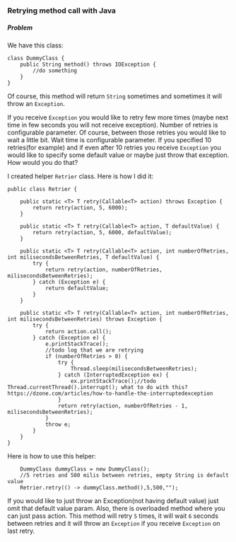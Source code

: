 ### Retrying method call with Java

##### Problem
We have this class:
```
class DummyClass {
    public String method() throws IOException {
        //do something
    }
}

```

Of course, this method will return ```String``` sometimes and sometimes it will throw an ```Exception```.

If you receive ```Exception``` you would like to retry few more times
(maybe next time  in few seconds you will not receive exception). Number of retries is configurable parameter.
Of course, between those retries you would like to wait a little bit. Wait time is configurable parameter.
If you specified 10 retries(for example) and if even after 10 retries you receive ```Exception``` you would like 
to specify some default value or maybe just throw that exception. How would you do that?

I created helper ```Retrier``` class. Here is how I did it:

```
public class Retrier {

    public static <T> T retry(Callable<T> action) throws Exception {
        return retry(action, 5, 6000);
    }

    public static <T> T retry(Callable<T> action, T defaultValue) {
        return retry(action, 5, 6000, defaultValue);
    }

    public static <T> T retry(Callable<T> action, int numberOfRetries, int milisecondsBetweenRetries, T defaultValue) {
        try {
            return retry(action, numberOfRetries, milisecondsBetweenRetries);
        } catch (Exception e) {
            return defaultValue;
        }
    }

    public static <T> T retry(Callable<T> action, int numberOfRetries, int milisecondsBetweenRetries) throws Exception {
        try {
            return action.call();
        } catch (Exception e) {
            e.printStackTrace();
            //todo log that we are retrying
            if (numberOfRetries > 0) {
                try {
                    Thread.sleep(milisecondsBetweenRetries);
                } catch (InterruptedException ex) {
                    ex.printStackTrace();//todo Thread.currentThread().interrupt(); what to do with this? https://dzone.com/articles/how-to-handle-the-interruptedexception
                }
                return retry(action, numberOfRetries - 1, milisecondsBetweenRetries);
            }
            throw e;
        }
    }
}
```
Here is how to use this helper:
```
    DummyClass dummyClass = new DummyClass();
    //5 retries and 500 milis between retries, empty String is default value
    Retrier.retry(() -> dummyClass.method(),5,500,"");
```
If you would like to just throw an Exception(not having default value) just omit that default value param.
Also, there is overloaded method where you can just pass action. This method will retry ```5``` times,
it will wait ```6``` seconds between retries and it will throw an ```Exception``` if you receive ```Exception```
on last retry.
